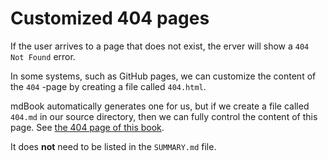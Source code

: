 # Customized 404 pages

If the user arrives to a page that does not exist, the erver will show a `404 Not Found` error.

In some systems, such as GitHub pages, we can customize the content of the `404` -page by creating a file called `404.html`.

mdBook automatically generates one for us, but if we create a file called `404.md` in our source directory, then we can fully
control the content of this page. See [the 404 page of this book](./404.md).

It does **not** need to be listed in the `SUMMARY.md` file.

